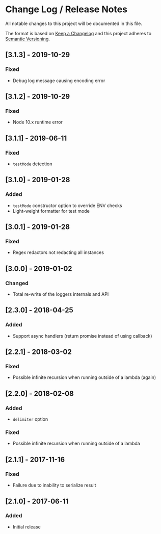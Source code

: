 # Change Log /  Release Notes
All notable changes to this project will be documented in this file.

The format is based on [Keep a Changelog](http://keepachangelog.com/)
and this project adheres to [Semantic Versioning](http://semver.org/).

## [3.1.3] - 2019-10-29
### Fixed
- Debug log message causing encoding error

## [3.1.2] - 2019-10-29
### Fixed
- Node 10.x runtime error

## [3.1.1] - 2019-06-11
### Fixed
- `testMode` detection

## [3.1.0] - 2019-01-28
### Added
- `testMode` constructor option to override ENV checks
- Light-weight formatter for test mode

## [3.0.1] - 2019-01-28
### Fixed
- Regex redactors not redacting all instances

## [3.0.0] - 2019-01-02
### Changed
- Total re-write of the loggers internals and API

## [2.3.0] - 2018-04-25
### Added
- Support async handlers (return promise instead of using callback)

## [2.2.1] - 2018-03-02
### Fixed
- Possible infinite recursion when running outside of a lambda (again)

## [2.2.0] - 2018-02-08
### Added
- `delimiter` option
### Fixed
- Possible infinite recursion when running outside of a lambda

## [2.1.1] - 2017-11-16
### Fixed
- Failure due to inability to serialize result

## [2.1.0] - 2017-06-11
### Added
- Initial release
